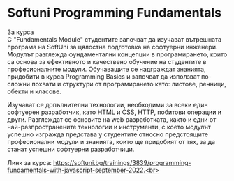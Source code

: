 # Softuni Programming Fundamentals

<p>За курса<br>
С "Fundamentals Module" студентите започват да изучават вътрешната програма на SoftUni за цялостна подготовка на софтуерни инженери. Модулът разглежда фундаментални концепции в програмирането, които са основа за ефективното и качествено обучение на студентите в професионалните модули. Обучаващите се надграждат знанията, придобити в курса Programming Basics и започват да използват по-сложни похвати и структури от програмирането като: листове, речници, обекти и класове.

Изучават се допълнителни технологии, необходими за всеки един софтуерен разработчик, като HTML и CSS, HTTP, побитови операции и други. Разглеждат се основите на web разработката, както и едни от най-разпространените технологии и инструменти, с което модулът успешно изгражда представа у студентите относно предстоящите професионални модули и знанията, които ще придобият от тях, за да станат успешни софтуерни разработчици.

Линк за курса: https://softuni.bg/trainings/3839/programming-fundamentals-with-javascript-september-2022.<br>

</p>
